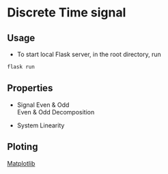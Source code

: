 # Discrete Time signal

## Usage 
* To start local Flask server, in the root directory, run
```bash
flask run
```

## Properties
* Signal
Even & Odd<br/>
Even & Odd Decomposition<br/>

* System
Linearity<br/>

## Ploting
[Matplotlib](https://matplotlib.org/index.html)
